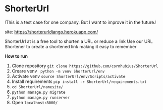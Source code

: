 # ShorterUrl

!This is a test case for one company. But I want to improve it in the future.!

site: https://shorterurldjango.herokuapp.com/

ShorterUrl at is a free tool to shorten a URL or reduce a link
Use our URL Shortener to create a shortened link making it easy to remember

**How to run**
1. Clone repository ```git clone https://github.com/cornhubius/ShorterUrl```
2. Creare venv ``` python -m venv ShorterUrl/env```
3. Activate venv ```source ShorterUrl/env/Scripts/activate```
4. Install requirements ```pip install -r ShorterUrl/requirements.txt```
5. ```cd ShorterUrl/namesite/```
6. ```python manage.py migrate```
7. ```python manage.py runserver```
8. Open ```localhost:8000/```
